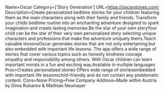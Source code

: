 Name=Oscar
Category=['Story Generation']
URL=https://oscarstories.com/
Description=Create personalized bedtime stories for your children featuring them as the main characters along with their family and friends. Transform your childs bedtime routine into an enchanting adventure designed to spark imagination and create lasting memories.Be the star of your own storyYour child can be the star of their very own personalized story selecting unique characters and professions that make the adventure uniquely theirs.Teach valuable lessonsOscar generates stories that are not only entertaining but also embedded with important life lessons. The app offers a wide range of stories that cover various topics such as honesty kindness courage empathy and responsibility among others. With Oscar children can learn important morals in a fun and exciting way.Available in multiple languages
Pros=Creates personalized stories Offers wide range of storiesembedded with important life lessonschild-friendly and do not contain any problematic content.
Cons=None
Pricing=Free
Company Address=Made within Austria by Dima Rubanov & Matthias Neumayer
